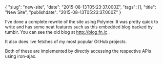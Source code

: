 {
    "slug": "new-site",
    "date": "2015-08-13T05:23:37.000Z",
    "tags": [],
    "title": "New Site",
    "publishdate": "2015-08-13T05:23:37.000Z"
}


I’ve done a complete rewrite of the site using Polymer. It was pretty
quick to write and has some neat features such as this embedded blog
backed by tumblr. You can see the old blog at <http://blog.fn.lc> .

It also does live fetches of my most popular GitHub projects.

Both of these are implemented by directly accessing the respective APIs
using iron-ajax.

